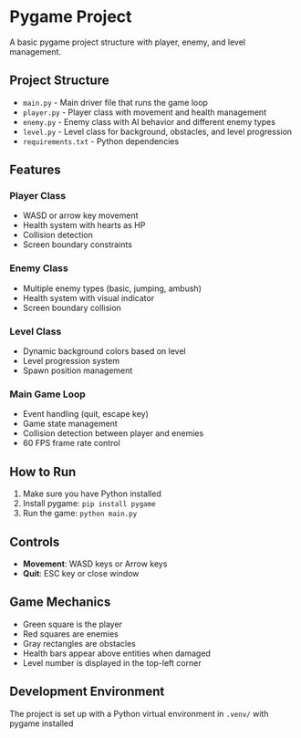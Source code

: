 # Pygame Project

A basic pygame project structure with player, enemy, and level management.

## Project Structure

- `main.py` - Main driver file that runs the game loop
- `player.py` - Player class with movement and health management
- `enemy.py` - Enemy class with AI behavior and different enemy types
- `level.py` - Level class for background, obstacles, and level progression
- `requirements.txt` - Python dependencies

## Features

### Player Class

- WASD or arrow key movement
- Health system with hearts as HP
- Collision detection
- Screen boundary constraints

### Enemy Class

- Multiple enemy types (basic, jumping, ambush)
- Health system with visual indicator
- Screen boundary collision

### Level Class

- Dynamic background colors based on level
- Level progression system
- Spawn position management

### Main Game Loop

- Event handling (quit, escape key)
- Game state management
- Collision detection between player and enemies
- 60 FPS frame rate control

## How to Run

1. Make sure you have Python installed
2. Install pygame: `pip install pygame`
3. Run the game: `python main.py`

## Controls

- **Movement**: WASD keys or Arrow keys
- **Quit**: ESC key or close window

## Game Mechanics

- Green square is the player
- Red squares are enemies
- Gray rectangles are obstacles
- Health bars appear above entities when damaged
- Level number is displayed in the top-left corner

## Development Environment

The project is set up with a Python virtual environment in `.venv/` with pygame installed
